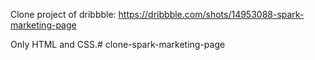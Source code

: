Clone project of dribbble:
https://dribbble.com/shots/14953088-spark-marketing-page

Only HTML and CSS.#   c l o n e - s p a r k - m a r k e t i n g - p a g e  
 